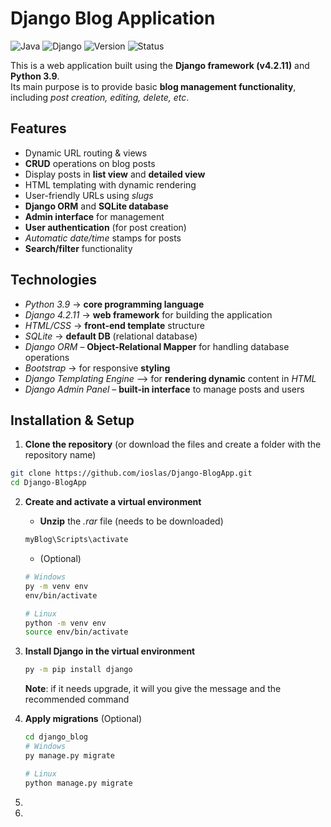 # Django Blog Application
![Java](https://img.shields.io/badge/Language-Python-C0D727)
![Django](https://img.shields.io/badge/Django-4.2.11-darkgreen)
![Version](https://img.shields.io/badge/Version-1.0-orange)
![Status](https://img.shields.io/badge/Status-In_Progress-yellow)

This is a web application built using the **Django framework (v4.2.11)** and **Python 3.9**.  
Its main purpose is to provide basic **blog management functionality**, including *post creation, editing, delete, etc*.

## Features
- Dynamic URL routing & views
- **CRUD** operations on blog posts
- Display posts in **list view** and **detailed view**
- HTML templating with dynamic rendering
- User-friendly URLs using *slugs*
- **Django ORM** and **SQLite database**
- **Admin interface** for management
- **User authentication** (for post creation)
- *Automatic date/time* stamps for posts
- **Search/filter** functionality

## Technologies
- *Python 3.9* -> **core programming language**   
- *Django 4.2.11* -> **web framework** for building the application
- *HTML/CSS* -> **front-end template** structure 
- *SQLite* -> **default DB** (relational database)
- *Django ORM* – **Object-Relational Mapper** for handling database operations
- *Bootstrap* -> for responsive **styling**
- *Django Templating Engine* –> for **rendering dynamic** content in *HTML*
- *Django Admin Panel* – **built-in interface** to manage posts and users 

## Installation & Setup
1. **Clone the repository** (or download the files and create a folder with the repository name)  
```bash 
git clone https://github.com/ioslas/Django-BlogApp.git
cd Django-BlogApp
```
2. **Create and activate a virtual environment**
   - **Unzip** the *.rar* file (needs to be downloaded)
   ```bash
   myBlog\Scripts\activate
   ```
   - (Optional)
   ```bash
   # Windows
   py -m venv env
   env/bin/activate

   # Linux
   python -m venv env
   source env/bin/activate
   ```
3. **Install Django in the virtual environment**
   ```bash
   py -m pip install django
   ```
   **Note**: if it needs upgrade, it will you give the message and the recommended command
   
4. **Apply migrations** (Optional)
   ```bash
   cd django_blog
   # Windows
   py manage.py migrate

   # Linux
   python manage.py migrate
   ```
5. 
6.  
